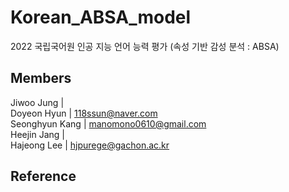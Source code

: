 # Korean_ABSA_model
2022 국립국어원 인공 지능 언어 능력 평가 (속성 기반 감성 분석 : ABSA)


## Members

Jiwoo Jung | <br>
Doyeon Hyun | 118ssun@naver.com<br>
Seonghyun Kang | manomono0610@gmail.com<br>
Heejin Jang | <br>
Hajeong Lee | hjpurege@gachon.ac.kr

## Reference


